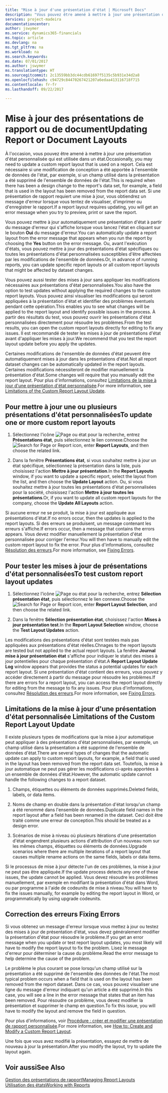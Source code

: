 ```yaml
---
title: "Mise à jour d'une présentation d'état | Microsoft Docs"
description: "Vous pouvez être amené à mettre à jour une présentation d'état personnalisée qui est utilisée dans un état. Cela est nécessaire si une modification de conception a été apportée à l'ensemble de données de l'état, par exemple, si un champ utilisé dans la présentation a été supprimé de l'ensemble de données de l'état."
services: project-madeira
documentationcenter: 
author: jswymer
ms.service: dynamics365-financials
ms.topic: article
ms.devlang: na
ms.tgt_pltfrm: na
ms.workload: na
ms.search.keywords: 
ms.date: 07/01/2017
ms.author: jswymer
ms.translationtype: HT
ms.sourcegitcommit: 2c13559bb3dc44cdb61697f5135c5b931e34d2a8
ms.openlocfilehash: c94729c84470267421207a6edaa413116718f715
ms.contentlocale: fr-fr
ms.lasthandoff: 09/22/2017

---
```

# <a name="updating-report-or-document-layouts"></a><span data-ttu-id="da28a-104">Mise à jour des présentations de rapport ou de document</span><span class="sxs-lookup"><span data-stu-id="da28a-104">Updating Report or Document Layouts</span></span>
<span data-ttu-id="da28a-105">À l'occasion, vous pouvez être amené à mettre à jour une présentation d'état personnalisée qui est utilisée dans un état.</span><span class="sxs-lookup"><span data-stu-id="da28a-105">Occasionally, you may need to update a custom report layout that is used on a report.</span></span> <span data-ttu-id="da28a-106">Cela est nécessaire si une modification de conception a été apportée à l'ensemble de données de l'état, par exemple, si un champ utilisé dans la présentation a été supprimé de l'ensemble de données de l'état.</span><span class="sxs-lookup"><span data-stu-id="da28a-106">This is required when there has been a design change to the report's data set, for example, a field that is used in the layout has been removed from the report data set.</span></span> <span data-ttu-id="da28a-107">Si une présentation de rapport requiert une mise à jour, vous obtiendrez un message d'erreur lorsque vous tentez de visualiser, d'imprimer ou d'enregistrer le rapport.</span><span class="sxs-lookup"><span data-stu-id="da28a-107">If a report layout requires updating, you will get an error message when you try to preview, print or save the report.</span></span>  
  
<span data-ttu-id="da28a-108">Vous pouvez mettre à jour automatiquement une présentation d'état à partir du message d'erreur qui s'affiche lorsque vous lancez l'état en cliquant sur le bouton **Oui** du message d'erreur.</span><span class="sxs-lookup"><span data-stu-id="da28a-108">You can automatically update a report layout from the error message that appears when you run the report by choosing the **Yes** button on the error message.</span></span> <span data-ttu-id="da28a-109">Ou, avant l'exécution d'états, vous pouvez mettre à jour des présentations d'état spécifiques ou toutes les présentations d'état personnalisées susceptibles d'être affectées par les modifications de l'ensemble de données.</span><span class="sxs-lookup"><span data-stu-id="da28a-109">Or, in advance of running reports, you can update specific report layouts or all custom report layouts that might be affected by dataset changes.</span></span>  
  
<span data-ttu-id="da28a-110">Vous pouvez aussi tester des mises à jour sans appliquer les modifications nécessaires aux présentations d'état personnalisées.</span><span class="sxs-lookup"><span data-stu-id="da28a-110">You also have the option to test updates without applying the required changes to the custom report layouts.</span></span> <span data-ttu-id="da28a-111">Vous pouvez ainsi visualiser les modifications qui seront appliquées à la présentation d'état et identifier des problèmes éventuels pendant cette opération.</span><span class="sxs-lookup"><span data-stu-id="da28a-111">This enables you to see what changes will be applied to the report layout and identify possible issues in the process.</span></span> <span data-ttu-id="da28a-112">À partir des résultats du test, vous pouvez ouvrir les présentations d'état personnalisées directement pour résoudre les problèmes.</span><span class="sxs-lookup"><span data-stu-id="da28a-112">From the test results, you can open the custom report layouts directly for editing to fix any issues.</span></span> <span data-ttu-id="da28a-113">Il est recommandé de tester les mises à jour de présentations d'état avant d'appliquer les mises à jour.</span><span class="sxs-lookup"><span data-stu-id="da28a-113">We recommend that you test the report layout update before you apply the updates.</span></span>  
  
<span data-ttu-id="da28a-114">Certaines modifications de l'ensemble de données d'état peuvent être automatiquement mises à jour dans les présentations d'état.</span><span class="sxs-lookup"><span data-stu-id="da28a-114">Not all report dataset changes can be automatically updated in the report layouts.</span></span> <span data-ttu-id="da28a-115">Certaines modifications nécessiteront de modifier manuellement la présentation d'état.</span><span class="sxs-lookup"><span data-stu-id="da28a-115">Some changes will require that you manually edit the report layout.</span></span> <span data-ttu-id="da28a-116">Pour plus d'informations, consultez [Limitations de la mise à jour d'une présentation d'état personnalisée](ui-update-report-layouts.md#UpdateLimitations).</span><span class="sxs-lookup"><span data-stu-id="da28a-116">For more information, see [Limitations of the Custom Report Layout Update](ui-update-report-layouts.md#UpdateLimitations).</span></span>  
  
## <a name="to-update-one-or-more-custom-report-layouts"></a><span data-ttu-id="da28a-117">Pour mettre à jour une ou plusieurs présentations d'état personnalisées</span><span class="sxs-lookup"><span data-stu-id="da28a-117">To update one or more custom report layouts</span></span>  
  
1.  <span data-ttu-id="da28a-118">Sélectionnez l'icône ![Page ou état pour la recherche](media/ui-search/search_small.png "Page ou état pour la recherche"), entrez **Présentations état**, puis sélectionnez le lien connexe.</span><span class="sxs-lookup"><span data-stu-id="da28a-118">Choose the ![Search for Page or Report](media/ui-search/search_small.png "Search for Page or Report icon") icon, enter **Report Layouts**, and then choose the related link.</span></span>  
  
2.  <span data-ttu-id="da28a-119">Dans la fenêtre **Présentations état**, si vous souhaitez mettre à jour un état spécifique, sélectionnez la présentation dans la liste, puis choisissez l'action **Mettre à jour présentation**.</span><span class="sxs-lookup"><span data-stu-id="da28a-119">In the **Report Layouts** window, if you want to update a specific report, select the layout from the list, and then choose the **Update Layout** action.</span></span> <span data-ttu-id="da28a-120">Ou, si vous souhaitez mettre à jour toutes les présentations d'état personnalisées pour la société, choisissez l'action **Mettre à jour toutes les présentations**.</span><span class="sxs-lookup"><span data-stu-id="da28a-120">Or, if you want to update all custom report layouts for the company, choose the **Update All Layouts** action.</span></span>  

<span data-ttu-id="da28a-121">Si aucune erreur ne se produit, la mise à jour est appliquée aux présentations d'état.</span><span class="sxs-lookup"><span data-stu-id="da28a-121">If no errors occur, then the updates is applied to the report layouts.</span></span> <span data-ttu-id="da28a-122">Si des erreurs se produisent, un message contenant les erreurs s'affiche.</span><span class="sxs-lookup"><span data-stu-id="da28a-122">If errors occur, then a message that contains the errors appears.</span></span> <span data-ttu-id="da28a-123">Vous devez modifier manuellement la présentation d'état personnalisée pour corriger l'erreur.</span><span class="sxs-lookup"><span data-stu-id="da28a-123">You will then have to manually edit the custom report layout to fix the error.</span></span> <span data-ttu-id="da28a-124">Pour plus d'informations, consultez [Résolution des erreurs](ui-update-report-layouts.md#FixErrors).</span><span class="sxs-lookup"><span data-stu-id="da28a-124">For more information, see [Fixing Errors](ui-update-report-layouts.md#FixErrors).</span></span>  

## <a name="to-test-custom-report-layout-updates"></a><span data-ttu-id="da28a-125">Pour tester les mises à jour de présentations d'état personnalisées</span><span class="sxs-lookup"><span data-stu-id="da28a-125">To test custom report layout updates</span></span>  
  
1.  <span data-ttu-id="da28a-126">Sélectionnez l'icône ![Page ou état pour la recherche](media/ui-search/search_small.png "Page ou état pour la recherche"), entrez **Sélection présentation état**, puis sélectionnez le lien connexe.</span><span class="sxs-lookup"><span data-stu-id="da28a-126">Choose the ![Search for Page or Report](media/ui-search/search_small.png "Search for Page or Report icon") icon, enter **Report Layout Selection**, and then choose the related link.</span></span>  
  
2.  <span data-ttu-id="da28a-127">Dans la fenêtre **Sélection présentation état**, choisissez l'action **Mises à jour présentation test**.</span><span class="sxs-lookup"><span data-stu-id="da28a-127">In the **Report Layout Selection** window, choose the **Test Layout Updates** action.</span></span>  
  
 <span data-ttu-id="da28a-128">Les modifications des présentations d'état sont testées mais pas appliquées aux présentations d'état réelles.</span><span class="sxs-lookup"><span data-stu-id="da28a-128">Chnages to the report layouts are tested but not applied to the actual report layouts.</span></span> <span data-ttu-id="da28a-129">La fenêtre **Journal mise à jour présentation état** s'affiche pour indiquer le statut des mises à jour potentielles pour chaque présentation d'état.</span><span class="sxs-lookup"><span data-stu-id="da28a-129">A **Report Layout Update Log** window appears that provides the status a potential updates for each report layout.</span></span> <span data-ttu-id="da28a-130">Si une présentation d'état contient des erreurs, vous pouvez y accéder directement à partir du message pour résoudre les problèmes.</span><span class="sxs-lookup"><span data-stu-id="da28a-130">If there are errors for a report layout, you can access the report layout directly for editing from the message to fix any issues.</span></span> <span data-ttu-id="da28a-131">Pour plus d'informations, consultez [Résolution des erreurs](ui-update-report-layouts.md#FixErrors).</span><span class="sxs-lookup"><span data-stu-id="da28a-131">For more information, see [Fixing Errors](ui-update-report-layouts.md#FixErrors).</span></span>  
  
##  <span data-ttu-id="da28a-132"><a name="UpdateLimitations"></a> Limitations de la mise à jour d'une présentation d'état personnalisée</span><span class="sxs-lookup"><span data-stu-id="da28a-132"><a name="UpdateLimitations"></a> Limitations of the Custom Report Layout Update</span></span>  
 <span data-ttu-id="da28a-133">Il existe plusieurs types de modifications que la mise à jour automatique peut appliquer à des présentations d'état personnalisées, par exemple, un champ utilisé dans la présentation a été supprimé de l'ensemble de données d'état.</span><span class="sxs-lookup"><span data-stu-id="da28a-133">There are several types of changes that the automatic update can apply to custom report layouts, for example, a field that is used in the layout has been removed from the report data set.</span></span> <span data-ttu-id="da28a-134">Toutefois, la mise à jour automatique ne peut pas gérer les modifications ci-après apportées à un ensemble de données d'état.</span><span class="sxs-lookup"><span data-stu-id="da28a-134">However, the automatic update cannot handle the following changes to a report dataset.</span></span>  
  
1.  <span data-ttu-id="da28a-135">Champs, étiquettes ou éléments de données supprimés.</span><span class="sxs-lookup"><span data-stu-id="da28a-135">Deleted fields, labels, or data items.</span></span>  
  
2.  <span data-ttu-id="da28a-136">Noms de champ en double dans la présentation d'état lorsqu'un champ a été renommé dans l'ensemble de données.</span><span class="sxs-lookup"><span data-stu-id="da28a-136">Duplicate field names in the report layout after a field has been renamed in the dataset.</span></span> <span data-ttu-id="da28a-137">Ceci doit être traité comme une erreur de conception.</span><span class="sxs-lookup"><span data-stu-id="da28a-137">This should be treated as a design error.</span></span>  
  
3.  <span data-ttu-id="da28a-138">Scénarios de mise à niveau où plusieurs itérations d'une présentation d'état engendrent plusieurs actions d'attribution d'un nouveau nom sur les mêmes champs, étiquettes ou éléments de données.</span><span class="sxs-lookup"><span data-stu-id="da28a-138">Upgrade scenarios where there are multiple iterations of a report layout that causes multiple rename actions on the same fields, labels or data items.</span></span>  
  
 <span data-ttu-id="da28a-139">Si le processus de mise à jour détecte l'un de ces problèmes, la mise à jour ne peut pas être appliquée.</span><span class="sxs-lookup"><span data-stu-id="da28a-139">If the update process detects any one of these issues, the update cannot be applied.</span></span> <span data-ttu-id="da28a-140">Vous devez résoudre les problèmes manuellement, par exemple en modifiant la présentation d'état dans Word, ou par programme à l'aide de codeunits de mise à niveau.</span><span class="sxs-lookup"><span data-stu-id="da28a-140">You will have to fix the issues manually, for example by editing the report layout in Word, or programmatically by using upgrade codeunits.</span></span>  
  
##  <span data-ttu-id="da28a-141"><a name="FixErrors"></a> Correction des erreurs</span><span class="sxs-lookup"><span data-stu-id="da28a-141"><a name="FixErrors"></a> Fixing Errors</span></span>  
 <span data-ttu-id="da28a-142">Si vous obtenez un message d'erreur lorsque vous mettez à jour ou testez des mises à jour de présentation d'état, vous devez généralement modifier la présentation d'état pour résoudre le problème.</span><span class="sxs-lookup"><span data-stu-id="da28a-142">If you get an error message when you update or test report layout updates, you most likely will have to modify the report layout to fix the problem.</span></span> <span data-ttu-id="da28a-143">Lisez le message d'erreur pour déterminer la cause du problème.</span><span class="sxs-lookup"><span data-stu-id="da28a-143">Read the error message to help determine the cause of the problem.</span></span>  
  
 <span data-ttu-id="da28a-144">Le problème le plus courant se pose lorsqu'un champ utilisé sur la présentation a été supprimé de l'ensemble des données de l'état.</span><span class="sxs-lookup"><span data-stu-id="da28a-144">The most typical problem occurs when a field that is used on the layout has been removed from the report dataset.</span></span> <span data-ttu-id="da28a-145">Dans ce cas, vous pouvez visualiser une ligne du message d'erreur indiquant qu'un article a été supprimé.</span><span class="sxs-lookup"><span data-stu-id="da28a-145">In this case, you will see a line in the error message that states that an item has been removed.</span></span> <span data-ttu-id="da28a-146">Pour résoudre ce problème, vous devez modifier la présentation et supprimer le champ en question.</span><span class="sxs-lookup"><span data-stu-id="da28a-146">To fix this issue, you will have to modify the layout and remove the field in question.</span></span>  
  
 <span data-ttu-id="da28a-147">Pour plus d'informations, voir [Procédure : créer et modifier une présentation de rapport personnalisée](ui-how-create-custom-report-layout.md#ModifyCustomLayout).</span><span class="sxs-lookup"><span data-stu-id="da28a-147">For more information, see [How to: Create and Modify a Custom Report Layout](ui-how-create-custom-report-layout.md#ModifyCustomLayout).</span></span>  
  
 <span data-ttu-id="da28a-148">Une fois que vous avez modifié la présentation, essayez de mettre de nouveau à jour la présentation.</span><span class="sxs-lookup"><span data-stu-id="da28a-148">After you modify the layout, try to update the layout again.</span></span>  
  
## <a name="see-also"></a><span data-ttu-id="da28a-149">Voir aussi</span><span class="sxs-lookup"><span data-stu-id="da28a-149">See Also</span></span>  
 [<span data-ttu-id="da28a-150">Gestion des présentations de rapport</span><span class="sxs-lookup"><span data-stu-id="da28a-150">Managing Report Layouts</span></span>](ui-manage-report-layouts.md)  
 [<span data-ttu-id="da28a-151">Utilisation des états</span><span class="sxs-lookup"><span data-stu-id="da28a-151">Working with Reports</span></span>](ui-work-report.md)  
